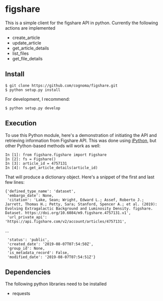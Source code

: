 # figshare

This is a simple client for the figshare API in python. Currently the
following actions are implemented

* create_article
* update_article
* get_article_details
* list_files
* get_file_details

## Install

    $ git clone https://github.com/cognoma/figshare.git
    $ python setup.py install

For development, I recommend:

    $ python setup.py develop

## Execution

To use this Python module, here's a demonstration of initiating the API and
retrieving information from Figshare API. This was done using
[iPython](https://ipython.readthedocs.io/en/stable/), but
other Python-based methods will work as well:

    In [1]: from figshare.figshare import Figshare
    In [2]: fs = Figshare()
    In [3]: article_id = 4757131
    In [4]: fs.get_article_details(article_id)

That will produce a dictionary object.  Here's a snippet of the first and last few lines:

    {'defined_type_name': 'dataset',
     'embargo_date': None,
     'citation': 'Lake, Sean; Wright, Edward L.; Assef, Roberto J.; Jarrett, Thomas H.; Petty, Sara; Stanford, Spencer A.; et al. (2019): Evolving Extragalactic Background and Luminosity Density. figshare. Dataset. https://doi.org/10.6084/m9.figshare.4757131.v1',
     'url_private_api': 'https://api.figshare.com/v2/account/articles/4757131',
...

     'status': 'public',
     'created_date': '2019-08-07T07:54:50Z',
     'group_id': None,
     'is_metadata_record': False,
     'modified_date': '2019-08-07T07:54:51Z'}


## Dependencies

The following python libraries need to be installed

* requests

